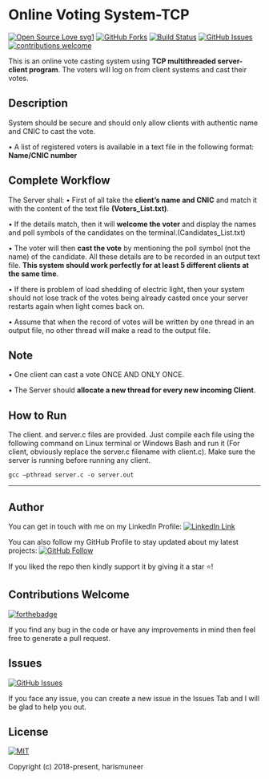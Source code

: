 # Online Voting System-TCP
[![Open Source Love svg1](https://badges.frapsoft.com/os/v1/open-source.svg?v=103)](#)
[![GitHub Forks](https://img.shields.io/github/forks/harismuneer/Online-Voting-System-TCP.svg?style=social&label=Fork&maxAge=2592000)](https://www.github.com/harismuneer/Online-Voting-System-TCP/fork)
[![Build Status](https://semaphoreapp.com/api/v1/projects/d4cca506-99be-44d2-b19e-176f36ec8cf1/128505/badge.svg)](#)
[![GitHub Issues](https://img.shields.io/github/issues/harismuneer/Online-Voting-System-TCP.svg?style=flat&label=Issues&maxAge=2592000)](https://www.github.com/harismuneer/Online-Voting-System-TCP/issues)
[![contributions welcome](https://img.shields.io/badge/contributions-welcome-brightgreen.svg?style=flat&label=Contributions&colorA=red&colorB=black	)](#)


This is an online vote casting system using **TCP multithreaded server-client program**. The voters will log on from client systems and cast their votes. 

## Description
System should be secure and should only allow clients with authentic name and CNIC to cast the vote.

• A list of registered voters is available in a text file in the following format: **Name/CNIC number**

## Complete Workflow
The Server shall:
•	First of all take the **client’s name and CNIC** and match it with the content of the text file **(Voters_List.txt)**. 

•	If the details match, then it will **welcome the voter** and display the names and poll symbols of the candidates on the terminal.(Candidates_List.txt) 

•	The voter will then **cast the vote** by mentioning the poll symbol (not the name) of the candidate. All these details are to be recorded in an output text file. **This system should work perfectly for at least 5 different clients at the same time**. 

•	If there is problem of load shedding of electric light, then your system should not lose track of the votes being already casted once your server restarts again when light comes back on.

•	Assume that when the record of votes will be written by one thread in an output file, no other thread will make a read to the output file.

## Note
•	One client can cast a vote ONCE AND ONLY ONCE.

•	The Server should **allocate a new thread for every new incoming Client**. 

## How to Run
The client. and server.c files are provided. Just compile each file using the following command on Linux terminal or Windows Bash and run it (For client, obviously replace the server.c filename with client.c). Make sure the server is running before running any client.

``` gcc –pthread server.c -o server.out ```

----------

## Author
You can get in touch with me on my LinkedIn Profile: [![LinkedIn Link](https://img.shields.io/badge/Connect-harismuneer-blue.svg?logo=linkedin&longCache=true&style=social&label=Connect
)](https://www.linkedin.com/in/harismuneer)

You can also follow my GitHub Profile to stay updated about my latest projects: [![GitHub Follow](https://img.shields.io/badge/Connect-harismuneer-blue.svg?logo=Github&longCache=true&style=social&label=Follow)](https://github.com/harismuneer)

If you liked the repo then kindly support it by giving it a star ⭐!

## Contributions Welcome
[![forthebadge](https://forthebadge.com/images/badges/built-with-love.svg)](#)

If you find any bug in the code or have any improvements in mind then feel free to generate a pull request.

## Issues
[![GitHub Issues](https://img.shields.io/github/issues/harismuneer/Online-Voting-System-TCP.svg?style=flat&label=Issues&maxAge=2592000)](https://www.github.com/harismuneer/Doubly-and-Singly-Linked-List/issues)

If you face any issue, you can create a new issue in the Issues Tab and I will be glad to help you out.

## License
[![MIT](https://img.shields.io/cocoapods/l/AFNetworking.svg?style=style&label=License&maxAge=2592000)](../master/LICENSE)

Copyright (c) 2018-present, harismuneer                                                        

